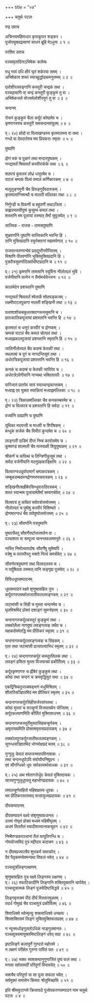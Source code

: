 +++
title = "०४"

+++
चतुर्थः पटलः  
  
रुद्र उवाच  
  
अचिन्त्यमहिमाधार कृपाकूपार शङ्कर ।  
पूजोपयुक्तद्रव्याणां साधनं ब्रूहि मेऽधुना ॥ १ ॥  
  
परशिव उवाच  
  
पञ्चामृतादिनाऽभिषेकः कर्तव्यः  
  
मधु गव्यं दधि क्षीरं घृतं शर्करया समम् ।  
अभिषेकाय शस्तं स्याच्छुद्धोदकमनुत्तमम् ॥ २ ॥  
  
एलोशीरलवङ्गानि कस्तूरी चन्द्रकं तथा ।  
पञ्चद्रव्याणि वा चन्द्रं कस्तूरी कुङ्कुमं तु वा ।  
अभिषेकजले योज्यमेलोशीरयुगं तु वा ॥ ३ ॥  
  
चन्दनम्  
  
रोचनं कुङ्कुमं चैला कर्पूरं कोष्ठमेव च ।  
कृष्णागरुश्च कस्तूरी समचन्दनसंयुतम् ॥ ४ ॥  
  
प्। २०) क्षोदो वा विल्वखण्डस्य कृतमालस्य वा तथा ।  
गन्धो वा देवदारोश्च मम प्रियकराः स्मृताः ॥ ५ ॥  
  
पुष्पाणि  
  
द्रोणं वकं च पुन्नागं तथा मन्दारपुष्पकम् ।  
नन्द्यावर्तं श्रियावर्तं करवीरार्कके तथा ॥ ६ ॥  
  
शतपत्रं कुवलयं लोध्रं धत्तूरमेव च ।  
पाटलं चम्पकं विल्वं तमालं कर्णिकारकम् ॥ ७ ॥  
  
मातुलुङ्गमुनी चैव प्रियङ्गुर्देवदारुकम् ।  
कृतमालाग्निमन्थौ च मालती मल्लिका तथा ॥ ८ ॥  
  
निर्गुण्डी च विकर्णी च बहुपर्णी तथाऽजिता ।  
कह्लारमतसीपुष्पं कुसुम्भं कमलं तथा ।  
शस्तानि मम पूजायां तस्मात् तैर्मां सुपूजयेत् ॥ ९ ॥  
  
सात्त्विक - राजस - तामसपुष्पाणि  
  
शुभ्रवर्णानि पुष्पाणि सात्त्विकानि भवन्ति हि ।  
तानि मुक्तिप्रदानि स्युर्भक्तानां मह्यमर्पणात् ॥ १० ॥  
  
राजसान्यरुणान्येवं प्रदद्युर्भोगमीप्सितम् ।  
मिश्राणि पीतवर्णानि भुक्तिमुक्तिप्रदानि हि ।  
पुत्रपौत्रसुवर्णादिसर्वाभीष्टप्रदानि च ॥ ११ ॥  
  
प्। २१) कृष्णानि तामसानि स्युर्विना नीलोत्पलं भुवि ।  
वर्जनीयानि यत्नेन न तैर्मामर्चयेज्जनः ॥ १२ ॥  
  
कालभेदेन प्रशस्तानि पुष्पाणि  
  
नन्द्यावर्तं श्रियावर्तं श्वेतार्कं श्वेतपङ्कजम् ।  
लक्ष्मीपाटलपुन्नागा मालती शङ्खिनी तथा ॥ १३ ॥  
  
पलाशाशोकबकुलरक्तागस्त्यसुमानि च ।  
प्रातःकालिकपूजायां प्रशस्तानि भवन्ति हि ॥ १४ ॥  
  
कृतमालं च धत्तूरं करवीरं च द्रोणकम् ।  
चम्पकं पाटलं चैव कमलं चोत्पलं तथा ।  
मध्याह्नकालपूजायां प्रशस्तानि स्मृतानि हि ॥ १५ ॥  
  
जातिर्नीलोत्पलं चैव कदम्बं केतकी तथा ।  
स्थलपद्मं च पूगं च नागदन्तिसुमं तथा ।  
अर्धरात्रिकपूजायां प्रशस्तानि भवन्ति हि ॥ १६ ॥  
  
कनकं च कदम्बं च केतकी जातिरेव च ।  
अर्धरात्रेऽर्पणीयानि नान्यथा भक्तितत्परैः ॥ १७ ॥  
  
पारिजातं प्रातरेव सायं स्याच्चन्द्रकान्तकम् ।  
मध्याह्न एव युक्ता स्यान्नित्यं मध्याह्नमल्लिका ॥ १८ ॥  
  
प्। २२) त्रिकालमल्लिका चैव कनकाम्बरमेव च ।  
द्रोणं च विल्वपत्रं च प्रशस्तानि हि सर्वदा ॥ १९ ॥  
  
वर्ज्यानि ग्राह्याणि च पुष्पाणि  
  
यूथिका मदयन्ती च माधवी च शिरीषकम् ।  
बन्धूकं सर्जकं चैव विभीतं कुन्दमेव च ॥ २० ॥  
  
लाङ्गली दाडिमं दीप्तं निम्बं कार्पासमेव च ।  
कूष्माण्डं शाल्मली चैव मत्स्याक्षी शिग्रुपुष्पकम् ॥ २१ ॥  
  
श्रीकर्णं च कपित्थं च तिन्त्रिणीकुसुमं तथा ।  
सर्वदा वर्जनीयानि मदनुग्रहकाङ्क्षिभिः ॥ २२ ॥  
  
विल्वारग्वधदूर्वापामार्गं चम्पकपत्रकम् ।  
जम्बूकदम्बदमनद्रोणमरुवकपत्रकम् ॥ २३ ॥  
  
शङ्खिनीपद्मह्रीबेरसिन्धुवारादिपत्रकम् ।  
शस्तं स्यान्मम पूजायामेतैर्मां सम्यगर्चयेत् ॥ २४ ॥  
  
विल्वपत्रं तु कथितं सर्वपत्रोत्तमोत्तमम् ।  
नीलोत्पलं च पुष्पेषु करवीरं विशिष्यते ।  
द्रोणमारग्वधं चैव सर्वपुष्पोत्तमोत्तमम् ॥ २५ ॥  
  
प्। २३) सौवर्णानि पत्रपुष्पाणि  
  
पुष्पपत्रैस्तु सौवर्णैरष्टोत्तरशतेन वा ।  
पञ्चाशता वा सम्पूज्य चानन्तफलमश्नुते ॥ २६ ॥  
  
नास्ति निर्माल्यतादोषः सौवर्णेषु सुमेष्वपि ।  
पत्रेषु च ततस्तैस्तु भक्तो नित्यं समर्चयेत् ॥ २७ ॥  
  
सौवर्णपत्रपुष्पाणां तथा विल्वदलस्य च ।  
न पर्युषितता तस्मात् तानि सङ्गृह्य पूजयेत् ॥ २८ ॥  
  
विविधधूपसम्पादनम्  
  
धूपसम्पादनं वक्ष्ये शृणुष्वावहितः पुनः ।  
कर्पूरागरुतक्कोलजातीफललवङ्गकम् ॥ २९ ॥  
  
जटामांसी च सिंही च मुस्ता चन्दनमेव च ।  
घृतमिश्रमिदं प्रोक्तं दशाङ्गं सुमनोहरम् ॥ ३० ॥  
  
चन्दनागरुकर्पूरकस्तूरं कुङ्कुमं तथा ।  
तक्कोलैला नागपुष्पं लवङ्गत्वक् तथैव च ।  
यक्षकर्दममेतद्धि मम प्रीतिकरं स्मृतम् ॥ ३१ ॥  
  
चन्दनागरुकर्पूरलवङ्गत्वक् च सिंहकम् ।  
एला तथा जटामांसी प्राजापत्याभिधं स्मृतम् ॥ ३२ ॥  
  
प्। २४) चन्दनागरुकर्पूरं कस्तूरतिलकं तथा ।  
लवङ्गं हसिता मुस्ता विजयाख्यं प्रकीर्तितम् ॥ ३३ ॥  
  
कर्पूरकृष्णागरु च ह्नीबेरं कुङ्कुमं तथा ।  
कोष्ठं तथा चन्दनं च क्रमवृद्धियुतं यथा ॥ ३४ ॥  
  
एकद्वित्रिचतुःपञ्चषड्भागं मधुमिश्रितम् ।  
शीतारिसञ्ज्ञितमिदं मम प्रीतिकरं स्मृतम् ॥ ३५ ॥  
  
चन्दनागरुकर्पूरसिंहीसर्जरसांस्तथा ।  
कोष्ठं मुस्तां च सञ्चूर्ण्य विजयाख्येन योजितम् ।  
कर्पूरकल्याणमिति कीर्तितं मुक्तिसाधनम् ॥ ३६ ॥  
  
चन्दनागरुकस्तूरीमुस्तासिंहकचूर्णकम् ।  
अमृताख्यमिति प्रोक्तममृतत्वप्रदायकम् ॥ ३७ ॥  
  
तक्कोलपूगकर्पूरजातीफललवङ्गकम् ।  
सुगन्धसञ्ज्ञितमिदं भोगमोक्षप्रदं मतम् ॥ ३८ ॥  
  
गुग्गुलुः केवलं सप्तजन्मपापविनाशकः ।  
तथा चन्दनधूपोऽपि सर्वाघौघनिषूदनः ।  
एवं सौगन्धिको धूपः सर्वकामार्थसाधकः ॥ ३९ ॥  
  
प्। २५) अथ श्वेतागरोर्धूपः केवलं मुक्तिदायकः ।  
साज्यगुग्गुलुधूपस्तु महाभोगप्रदायकः ॥ ४० ॥  
  
तमालचूर्णसहितो महिषाक्षस्य धूपकः ।  
मम प्रीतिकरस्तस्माद् मत्सायुज्यप्रदायकः ॥ ४१ ॥  
  
दीपसम्पादनम्  
  
दीपसम्पादनं वक्ष्ये संशृणुष्वावधानतः ।  
उत्तमं गोघृतं प्रोक्तं मध्यमं महिषीघृतम् ।  
अधमं तिलतैलं स्यादीशस्यान्तकसूदन ॥ ४२ ॥  
  
निम्बैरण्डकरञ्जानां तैलं यत्पूतिगन्धि च ।  
नोपयोज्यमिदं पुत्र मद्दीपाय कदाचन ॥ ४३ ॥  
  
न दीपमप्रज्वाल्यैव शुभकर्म समाचरेत् ।  
दैवं पैतृकमप्येवमन्यथा विफलं भवेत् ॥ ४४ ॥  
  
पञ्चसूत्रलिङ्गलक्षणम्  
  
शृणुष्वावहितः पुत्र वक्ष्ये लिङ्गस्य लक्षणम् ।  
प्। २६) स्फाटिकादीनि लिङ्गानि शक्तियुक्तानि चार्पयेत् ।  
पञ्चसूत्रात्मकं लिङ्गं पूजयेदिष्टसिद्धये ॥ ४५ ॥  
  
लिङ्गवृत्तसमं पीठं दीर्घं विस्तारमुन्नतम् ।  
तदर्धं गोमुखं चैव पञ्चसूत्रं प्रकीर्तितम् ॥ ४६ ॥  
  
शिवाधिक्ये भवेन्मृत्युः शक्त्याधिक्ये धनक्षयः ।  
शिवशक्तिसमं लिङ्गं भुक्तिमुक्तिफलप्रदम् ॥ ४७ ॥  
  
न न्यूनमर्धाङ्गुलतोऽधिकं नाङ्गुलमानतः ।  
पञ्चसूत्रसमायुक्तमिष्टलिङ्गं धरेत् सदा ॥ ४८ ॥  
  
इष्टलिङ्गे कलापूर्णे गुरुदत्ते महोत्तमे ।  
न लक्षणं परीक्षेत गुरुणा पावितं यतः ॥ ४९ ॥  
  
प्। २७) भक्तः स्वशक्त्यानुगुणार्जितं पुष्पं फलं तथा ।  
मनसा सर्वसामग्रीं परिपूर्णां विभावयेत् ॥ ५० ॥  
  
भक्त्यैव परिपूर्णा या सा पूजा सफला भवेत् ।  
सर्वमुक्तं समासेन किमतः श्रोतुमिच्छसि ॥ ५१ ॥  
  
इति श्रीमकुटागमे क्रियापादे पूजोपकरणसम्पादनं नाम चतुर्थः   
पटलः ॥ ४ ॥  
  
  
  
  